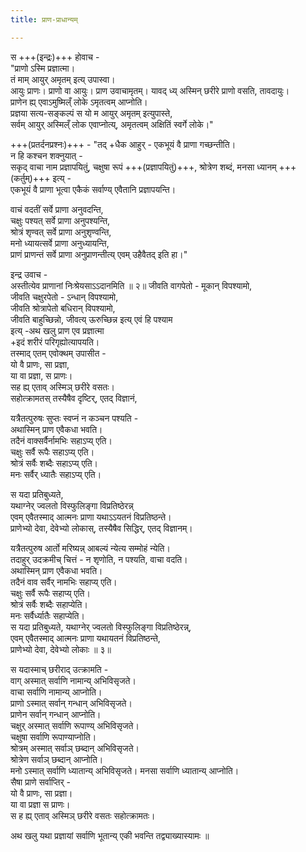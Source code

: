 ```yaml
---
title: प्राण-प्राधान्यम्

---
```

स +++(इन्द्रः)+++ होवाच -  
"प्राणो ऽस्मि प्रज्ञात्मा।  
तं माम् आयुर् अमृतम् इत्य् उपास्वा।  
आयुः प्राणः। प्राणो वा आयुः। प्राण उवाचामृतम्।
यावद् ध्य् अस्मिन् छरीरे प्राणो वसति, तावदायुः।  
प्राणेन ह्य् एवाऽमुष्मिल्ँ लोके ऽमृतत्वम् आप्नोति।  
प्रज्ञया सत्य-सङ्कल्पं स यो म आयुर् अमृतम् इत्युपास्ते,  
सर्वम् आयुर् अस्मिल्ँ लोक एवाप्नोत्य्, अमृतत्वम् अक्षितिं स्वर्गे लोके।"  

+++(प्रतर्दनप्रश्नः)+++ - "तद् +धैक आहुर् - एकभूयं वै प्राणा गच्छन्तीति।  
न हि कश्चन शक्नुयात् -  
सकृद् वाचा नाम प्रज्ञापयितुं, चक्षुषा रूपं +++(प्रज्ञापयितुं)+++, श्रोत्रेण शब्दं, मनसा ध्यानम् +++(कर्तुम्)+++ इत्य् -  
एकभूयं वै प्राणा भूत्वा एकैकं सर्वाण्य् एवैतानि प्रज्ञापयन्ति।  

वाचं वदतीं सर्वे प्राणा अनुवदन्ति,  
चक्षुः पश्यत् सर्वे प्राणा अनुपश्यन्ति,  
श्रोत्रं शृण्वत् सर्वे प्राणा अनुशृण्वन्ति,  
मनो ध्यायत्सर्वे प्राणा अनुध्यायन्ति,  
प्राणं प्राणन्तं सर्वे प्राणा अनुप्राणन्तीत्य् एवम् उहैवैतद् इति हा।"  

इन्द्र उवाच -  
अस्तीत्येव प्राणानां निःश्रेयसाऽऽदानमिति ॥ २॥
जीवति वागपेतो - मूकान् विपश्यामो,  
जीवति चक्षुरपेतो - ऽन्धान् विपश्यामो,  
जीवति श्रोत्रापेतो बधिरान् विपश्यामो,  
जीवति बाहुच्छिन्नो, जीवत्य् ऊरुच्छिन्न इत्य् एवं हि पश्याम  
इत्य् -अथ खलु प्राण एव प्रज्ञात्मा  
+इदं शरीरं परिगृह्योत्यापयति।  
तस्माद् एतम् एवोक्थम् उपासीत -  
यो वै प्राणः, सा प्रज्ञा,  
या वा प्रज्ञा, स प्राणः।  
सह ह्य् एताव् अस्मिञ् छरीरे वसतः।  
सहोत्क्रामतस् तस्यैषैव दृष्टिर्, एतद् विज्ञानं,  

यत्रैतत्पुरुषः सुप्तः स्वप्नं न कञ्चन पश्यति -  
अथास्मिन् प्राण एवैकधा भवति।  
तदैनं वाक्सर्वैर्नामभिः सहाऽप्य् एति।  
चक्षुः सर्वै रूपैः सहाऽप्य् एति।  
श्रोत्रं सर्वैः शब्दैः सहाऽप्य् एति।  
मनः सर्वैर् ध्यातैः सहाऽप्य् एति।  

स यदा प्रतिबुध्यते,  
यथाग्नेर् ज्वलतो विस्फुलिङ्गा विप्रतिष्ठेरन्न्  
एवम् एवैतस्माद् आत्मनः प्राणा यथाऽऽयतनं विप्रतिष्ठन्ते।  
प्राणेभ्यो देवा, देवेभ्यो लोकास्, तस्यैषैव सिद्धिर्, एतद् विज्ञानम्।  

यत्रैतत्पुरुष आर्तो मरिष्यन्न् आबल्यं न्येत्य सम्मोहं न्येति।  
तदाहुर् उदक्रमीच् चित्तं - न शृणोति, न पश्यति, वाचा वदति।  
अथास्मिन् प्राण एवैकधा भवति।  
तदैनं वाव सर्वैर् नामभिः सहाप्य् एति।  
चक्षुः सर्वै रूपैः सहाप्य् एति।  
श्रोत्रं सर्वैः शब्दैः सहाप्येति।  
मनः सर्वैर्ध्यातैः सहाप्येति।  
स यदा प्रतिबुध्यते, यथाग्नेर् ज्वलतो विस्फुलिङ्गा विप्रतिष्ठेरन्न्,  
एवम् एवैतस्माद् आत्मनः प्राणा यथायतनं विप्रतिष्ठन्ते,  
प्राणेभ्यो देवा, देवेभ्यो लोकाः ॥ ३॥

स यदास्माच् छरीराद् उत्क्रामति -  
वाग् अस्मात् सर्वाणि नामान्य् अभिविसृजते।  
वाचा सर्वाणि नामान्य् आप्नोति।  
प्राणो ऽस्मात् सर्वान् गन्धान् अभिविसृजते।  
प्राणेन सर्वान् गन्धान् आप्नोति।  
चक्षुर् अस्मात् सर्वाणि रूपाण्य् अभिविसृजते।  
चक्षुषा सर्वाणि रूपाण्याप्नोति।  
श्रोत्रम् अस्मात् सर्वाञ् छब्दान् अभिविसृजते।  
श्रोत्रेण सर्वाञ् छब्दान् आप्नोति।  
मनो ऽस्मात् सर्वाणि ध्यातान्य् अभिविसृजते।
मनसा सर्वाणि ध्यातान्य् आप्नोति।  
सैषा प्राणे सर्वाप्तिर् -  
यो वै प्राणः, सा प्रज्ञा।  
या वा प्रज्ञा स प्राणः।  
स ह ह्य् एताव् अस्मिञ् छरीरे वसतः सहोत्क्रामतः।

अथ खलु यथा प्रज्ञायां सर्वाणि भूतान्य् एकी भवन्ति तद्व्याख्यास्यामः ॥